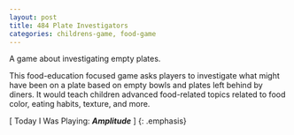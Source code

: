 ```yaml
---
layout: post
title: 484 Plate Investigators
categories: childrens-game, food-game
---
```

A game about investigating empty plates.

This food-education focused game asks players to investigate what might have been on a plate based on empty bowls and plates left behind by diners. It would teach children advanced food-related topics related to food color, eating habits, texture, and more.

[ Today I Was Playing: ***Amplitude*** ]
{: .emphasis}